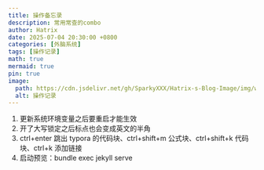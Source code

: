 ```yaml
---
title: 操作备忘录
description: 常用常查的combo
author: Hatrix
date: 2025-07-04 20:30:00 +0800
categories: [外脑系统]
tags: [操作记录]
math: true
mermaid: true
pin: true
image:
  path: https://cdn.jsdelivr.net/gh/SparkyXXX/Hatrix-s-Blog-Image/img/wallhaven-3k85x9.jpg
  alt: 操作记录
---
```


1. 更新系统环境变量之后要重启才能生效
2. 开了大写锁定之后标点也会变成英文的半角
3. ctrl+enter 跳出 typora 的代码块、ctrl+shift+m 公式块、ctrl+shift+k 代码块、ctrl+k 添加链接
4. 启动预览：bundle exec jekyll serve

